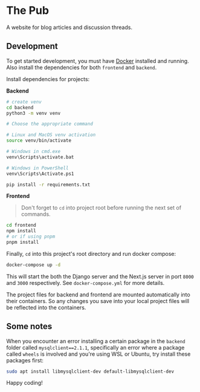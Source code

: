# The Pub

A website for blog articles and discussion threads.

## Development
To get started development, you must have [Docker](https://www.docker.com/) installed and running. Also install the dependencies for both `frontend` and `backend`.

Install dependencies for projects: </br>

**Backend**
```sh
# create venv
cd backend
python3 -m venv venv

# Choose the appropriate command

# Linux and MacOS venv activation
source venv/bin/activate

# Windows in cmd.exe
venv\Scripts\activate.bat

# Windows in PowerShell
venv\Scripts\Activate.ps1

pip install -r requirements.txt

```

**Frontend** </br>
> Don't forget to `cd` into project root before running the next set of commands.
```sh
cd frontend
npm install
# or if using pnpm
pnpm install
```

Finally, `cd` into this project's root directory and run docker compose:
```sh
docker-compose up -d
```
This will start the both the Django server and the Next.js server in port `8000` and `3000` respectively. See `docker-compose.yml` for more details.

The project files for backend and frontend are mounted automatically into their containers. So any changes you save into your local project files will be reflected into the containers.

## Some notes
When you encounter an error installing a certain package in the `backend` folder called `mysqlclient==2.1.1`, specifically an error where a package called `wheels` is involved and you're using WSL or Ubuntu, try install these packages first:
```sh
sudo apt install libmysqlclient-dev default-libmysqlclient-dev
```

Happy coding!